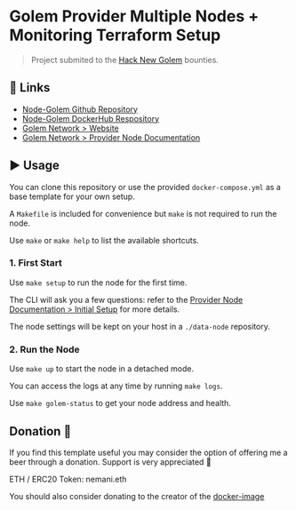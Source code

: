 #  Golem Provider Multiple Nodes + Monitoring Terraform Setup

> Project submited to the [Hack New Golem](https://gitcoin.co/issue/golemfactory/hackathons/6/100024411) bounties.
> 

## :link: Links

- [Node-Golem Github Repository](https://github.com/alexandre-abrioux/golem-node)
- [Node-Golem DockerHub Respository](https://hub.docker.com/r/aabrioux/golem-node)
- [Golem Network > Website](https://golem.network/)
- [Golem Network > Provider Node Documentation](https://handbook.golem.network/provider-tutorials/provider-tutorial)

## :arrow_forward: Usage

You can clone this repository or use the provided `docker-compose.yml` as a base template for your own setup.

A `Makefile` is included for convenience but `make` is not required to run the node.

Use `make` or `make help` to list the available shortcuts.

### 1. First Start

Use `make setup` to run the node for the first time.

The CLI will ask you a few questions: refer to the [Provider Node Documentation > Initial Setup](https://handbook.golem.network/provider-tutorials/provider-tutorial#initial-setup) for more details.

The node settings will be kept on your host in a `./data-node` repository.

### 2. Run the Node

Use `make up` to start the node in a detached mode.

You can access the logs at any time by running `make logs`.

Use `make golem-status` to get your node address and health.

## Donation :beer:

If you find this template useful you may consider the option of offering me a beer through a donation. Support is very appreciated :slightly_smiling_face: 

ETH / ERC20 Token: nemani.eth

You should also consider donating to the creator of the [docker-image](https://github.com/alexandre-abrioux/golem-node)
